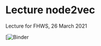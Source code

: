 # Lecture node2vec

Lecture for FHWS, 26 March 2021

[![Binder](https://mybinder.org/v2/gh/mgswiss15/lecture_node2vec/HEAD?filepath=node2vec.ipynb)
